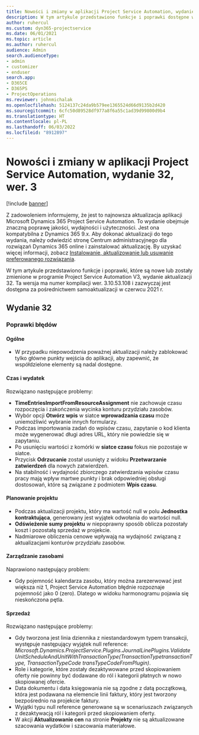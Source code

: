 ```yaml
---
title: Nowości i zmiany w aplikacji Project Service Automation, wydanie 32, wer. 3
description: W tym artykule przedstawiono funkcje i poprawki dostępne w programie Project Service Automation, wydanie aktualizacji 32, V3.
author: ruhercul
ms.custom: dyn365-projectservice
ms.date: 06/01/2021
ms.topic: article
ms.author: ruhercul
audience: Admin
search.audienceType:
- admin
- customizer
- enduser
search.app:
- D365CE
- D365PS
- ProjectOperations
ms.reviewer: johnmichalak
ms.openlocfilehash: 5124137c24da9b579ee1365524d66d9135b2d420
ms.sourcegitcommit: 6cfc50d89528df977a8f6a55c1ad39d99800d9b4
ms.translationtype: HT
ms.contentlocale: pl-PL
ms.lasthandoff: 06/03/2022
ms.locfileid: "8912897"
---
```

# <a name="whats-new-or-changed-in-project-service-automation-update-release-32-v3"></a>Nowości i zmiany w aplikacji Project Service Automation, wydanie 32, wer. 3

[!include [banner](../includes/psa-now-project-operations.md)]

Z zadowoleniem informujemy, że jest to najnowsza aktualizacja aplikacji Microsoft Dynamics 365 Project Service Automation. To wydanie obejmuje znaczną poprawę jakości, wydajności i użyteczności. Jest ona kompatybilna z Dynamics 365 9.x. Aby dokonać aktualizacji do tego wydania, należy odwiedzić stronę Centrum administracyjnego dla rozwiązań Dynamics 365 online i zainstalować aktualizację. By uzyskać więcej informacji, zobacz [Instalowanie, aktualizowanie lub usuwanie preferowanego rozwiązania](/power-platform/admin/install-remove-preferred-solution).

W tym artykule przedstawiono funkcje i poprawki, które są nowe lub zostały zmienione w programie Project Service Automation V3, wydanie aktualizacji 32. Ta wersja ma numer kompilacji wer. 3.10.53.108 i zazwyczaj jest dostępna za pośrednictwem samoaktualizacji w czerwcu 2021 r.

## <a name="update-release-32"></a>Wydanie 32

### <a name="bug-fixes"></a>Poprawki błędów

#### <a name="general"></a>Ogólne

- W przypadku niepowodzenia poważnej aktualizacji należy zablokować tylko główne punkty wejścia do aplikacji, aby zapewnić, że współdzielone elementy są nadal dostępne.

#### <a name="time-and-expense"></a>Czas i wydatek

Rozwiązano następujące problemy:

- **TimeEntriesImportFromResourceAssignment** nie zachowuje czasu rozpoczęcia i zakończenia wycinka konturu przydziału zasobów.
- Wybór opcji **Otwórz wpis** w siatce **wprowadzania czasu** może uniemożliwić wybranie innych formularzy.
- Podczas importowania zadań do wpisów czasu, zapytanie o kod klienta może wygenerować długi adres URL, który nie powiedzie się w zapytaniu.
- Po usunięciu wartości z komórki w **siatce czasu** fokus nie pozostaje w siatce.
- Przycisk **Odrzucanie** został usunięty z widoku **Przetwarzanie zatwierdzeń** dla nowych zatwierdzeń.
- Na stabilność i wydajność zbiorczego zatwierdzania wpisów czasu pracy mają wpływ martwe punkty i brak odpowiedniej obsługi dostosowań, które są związane z podmiotem **Wpis czasu**.

#### <a name="project-planning"></a>Planowanie projektu

- Podczas aktualizacji projektu, który ma wartość null w polu **Jednostka kontraktująca**, generowany jest wyjątek odwołania do wartości null.
- **Odświeżenie sumy projektu** w niepoprawny sposób oblicza pozostały koszt i pozostałą sprzedaż w projekcie.
- Nadmiarowe obliczenia cenowe wpływają na wydajność związaną z aktualizacjami konturów przydziału zasobów.

#### <a name="resource-management"></a>Zarządzanie zasobami

Naprawiono następujący problem:

- Gdy pojemność kalendarza zasobu, który można zarezerwować jest większa niż 1, Project Service Automation błędnie rozpoznaje pojemność jako 0 (zero). Dlatego w widoku harmonogramu pojawia się nieskończona pętla.

#### <a name="sales"></a>Sprzedaż

Rozwiązano następujące problemy:

- Gdy tworzona jest linia dziennika z niestandardowym typem transakcji, występuje następujący wyjątek null reference: *Microsoft.Dynamics.ProjectService.Plugins.JournalLinePlugins.ValidateUnitScheduleAndUnitWithTransactionType(TransactionTypetransactionType, TransactionTypeCode transTypeCodeFromPlugin)*.
- Role i kategorie, które zostały dezaktywowane przed skopiowaniem oferty nie powinny być dodawane do ról i kategorii płatnych w nowo skopiowanej ofercie.
- Data dokumentu i data księgowania nie są zgodne z datą początkową, która jest podawana na elemencie linii faktury, który jest tworzony bezpośrednio na projekcie faktury.
- Wyjątki typu null reference generowane są w scenariuszach związanych z dezaktywacją ról i kategorii przed skopiowaniem oferty.
- W akcji **Aktualizowanie cen** na stronie **Projekty** nie są aktualizowane szacowania wydatków i szacowania materiałowe.
